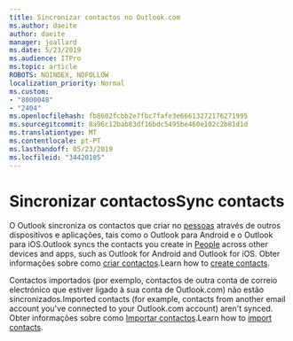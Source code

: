 ```yaml
---
title: Sincronizar contactos no Outlook.com
ms.author: daeite
author: daeite
manager: joallard
ms.date: 5/23/2019
ms.audience: ITPro
ms.topic: article
ROBOTS: NOINDEX, NOFOLLOW
localization_priority: Normal
ms.custom:
- "8000048"
- "2404"
ms.openlocfilehash: fb8602fcbb2e7fbc7fafe3e66613272176271995
ms.sourcegitcommit: 8a96c12bab83df16bdc5495be460e102c2b81d1d
ms.translationtype: MT
ms.contentlocale: pt-PT
ms.lasthandoff: 05/23/2019
ms.locfileid: "34420105"
---
```

# <a name="sync-contacts"></a><span data-ttu-id="2ec82-102">Sincronizar contactos</span><span class="sxs-lookup"><span data-stu-id="2ec82-102">Sync contacts</span></span>

<span data-ttu-id="2ec82-103">O Outlook sincroniza os contactos que criar no [pessoas](https://outlook.live.com/people/) através de outros dispositivos e aplicações, tais como o Outlook para Android e o Outlook para iOS.</span><span class="sxs-lookup"><span data-stu-id="2ec82-103">Outlook syncs the contacts you create in [People](https://outlook.live.com/people/) across other devices and apps, such as Outlook for Android and Outlook for iOS.</span></span> <span data-ttu-id="2ec82-104">Obter informações sobre como [criar contactos](https://support.office.com/article/5b909158-036e-4820-92f7-2a27f57b9f01).</span><span class="sxs-lookup"><span data-stu-id="2ec82-104">Learn how to [create contacts](https://support.office.com/article/5b909158-036e-4820-92f7-2a27f57b9f01).</span></span>

<span data-ttu-id="2ec82-105">Contactos importados (por exemplo, contactos de outra conta de correio electrónico que estiver ligado à sua conta de Outlook.com) não estão sincronizados.</span><span class="sxs-lookup"><span data-stu-id="2ec82-105">Imported contacts (for example, contacts from another email account you've connected to your Outlook.com account) aren't synced.</span></span> <span data-ttu-id="2ec82-106">Obter informações sobre como [Importar contactos](https://support.office.com/article/285a3b55-8d93-4ac8-93df-43fffd13b2f1).</span><span class="sxs-lookup"><span data-stu-id="2ec82-106">Learn how to [import contacts](https://support.office.com/article/285a3b55-8d93-4ac8-93df-43fffd13b2f1).</span></span>